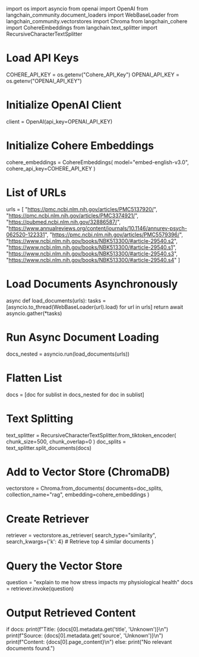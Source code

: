 import os
import asyncio
from openai import OpenAI
from langchain_community.document_loaders import WebBaseLoader
from langchain_community.vectorstores import Chroma
from langchain_cohere import CohereEmbeddings
from langchain.text_splitter import RecursiveCharacterTextSplitter

# Load API Keys
COHERE_API_KEY = os.getenv("Cohere_API_Key")
OPENAI_API_KEY = os.getenv("OPENAI_API_KEY")

# Initialize OpenAI Client
client = OpenAI(api_key=OPENAI_API_KEY)

# Initialize Cohere Embeddings
cohere_embeddings = CohereEmbeddings(
    model="embed-english-v3.0",
    cohere_api_key=COHERE_API_KEY
)

# List of URLs
urls = [
    "https://pmc.ncbi.nlm.nih.gov/articles/PMC5137920/",
    "https://pmc.ncbi.nlm.nih.gov/articles/PMC3374921/",
    "https://pubmed.ncbi.nlm.nih.gov/32886587/",
    "https://www.annualreviews.org/content/journals/10.1146/annurev-psych-062520-122331",
    "https://pmc.ncbi.nlm.nih.gov/articles/PMC5579396/",
    "https://www.ncbi.nlm.nih.gov/books/NBK513300/#article-29540.s2",
    "https://www.ncbi.nlm.nih.gov/books/NBK513300/#article-29540.s1",
    "https://www.ncbi.nlm.nih.gov/books/NBK513300/#article-29540.s3",
    "https://www.ncbi.nlm.nih.gov/books/NBK513300/#article-29540.s4"
]

# Load Documents Asynchronously
async def load_documents(urls):
    tasks = [asyncio.to_thread(WebBaseLoader(url).load) for url in urls]
    return await asyncio.gather(*tasks)

# Run Async Document Loading
docs_nested = asyncio.run(load_documents(urls))

# Flatten List
docs = [doc for sublist in docs_nested for doc in sublist]

# Text Splitting
text_splitter = RecursiveCharacterTextSplitter.from_tiktoken_encoder(
    chunk_size=500, chunk_overlap=0
)
doc_splits = text_splitter.split_documents(docs)

# Add to Vector Store (ChromaDB)
vectorstore = Chroma.from_documents(
    documents=doc_splits,
    collection_name="rag",
    embedding=cohere_embeddings
)

# Create Retriever
retriever = vectorstore.as_retriever(
    search_type="similarity",
    search_kwargs={'k': 4}  # Retrieve top 4 similar documents
)

# Query the Vector Store
question = "explain to me how stress impacts my physiological health"
docs = retriever.invoke(question)

# Output Retrieved Content
if docs:
    print(f"Title: {docs[0].metadata.get('title', 'Unknown')}\n")
    print(f"Source: {docs[0].metadata.get('source', 'Unknown')}\n")
    print(f"Content: {docs[0].page_content}\n")
else:
    print("No relevant documents found.")
